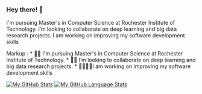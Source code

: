 ### Hey there! 	:ghost:

I'm pursuing Master's in Computer Science at Rochester Institute of Technology.
I’m looking to collaborate on deep learning and big data research projects.
I am working on improving my software development skills

 Markup : * :woman_student: I'm pursuing Master's in Computer Science at Rochester Institute of Technology.
          * :woman_technologist: I’m looking to collaborate on deep learning and big data research projects.
          * :sassy_woman::tipping_hand_woman:I am working on improving my software development skills


[![My GitHub Stats](https://github-readme-stats.vercel.app/api/?username=DishaRevandkar&count_private=true&theme=tokyonight&showicons=true)]()
[![My GitHub Language Stats](https://github-readme-stats.vercel.app/api/top-langs/?username=DishaRevandkar&langs_count=5&theme=tokyonight)]()


